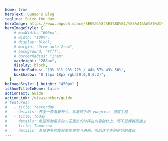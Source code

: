 ```yaml
---
home: true
heroText: OuHao's Blog
tagline: Seize the day.
heroImage: https://www.ohpooh.space/%E6%91%84%E5%BD%B1/%E5%A4%AA%E5%AD%90%E5%B0%96/haou-00756.jpg
heroImageStyle: {
    # maxWidth: "600px",
    # width: "100%",
    # display: block,
    # margin: "9rem auto 2rem",
    # background: "#fff",
    # borderRadius: "1rem",
    maxHeight: "288px",
    display: block,
    borderRadius: "19% 81% 23% 77% / 44% 57% 43% 56%",
    boxShadow: "0 15px 18px rgba(0,0,0,0.2)",
  }
bgImageStyle: { height: "450px" }
isShowTitleInHome: false
actionText: Guide
actionLink: /views/other/guide
# features:
#   - title: Yesterday
#     details: 开发一款看着开心、写着顺手的 vuepress 博客主题
#   - title: Today
#     details: 希望帮助更多的人花更多的时间在内容创作上，而不是博客搭建上
#   - title: Tomorrow
#     details: 希望更多的爱好者能够参与进来，帮助这个主题更好的成长
---
```

